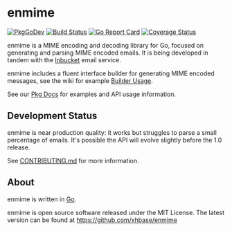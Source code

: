 # enmime
[![PkgGoDev](https://pkg.go.dev/badge/github.com/xhbase/enmime)][Pkg Docs]
[![Build Status](https://travis-ci.org/xhbase/enmime.svg?branch=master)][Build Status]
[![Go Report Card](https://goreportcard.com/badge/github.com/xhbase/enmime)][Go Report Card]
[![Coverage Status](https://coveralls.io/repos/github/xhbase/enmime/badge.svg?branch=master)][Coverage Status]


enmime is a MIME encoding and decoding library for Go, focused on generating and
parsing MIME encoded emails.  It is being developed in tandem with the
[Inbucket] email service.

enmime includes a fluent interface builder for generating MIME encoded messages,
see the wiki for example [Builder Usage].

See our [Pkg Docs] for examples and API usage information.


## Development Status

enmime is near production quality: it works but struggles to parse a small
percentage of emails.  It's possible the API will evolve slightly before the 1.0
release.

See [CONTRIBUTING.md] for more information.


## About

enmime is written in [Go][Golang].

enmime is open source software released under the MIT License.  The latest
version can be found at https://github.com/xhbase/enmime


[Build Status]:    https://travis-ci.org/xhbase/enmime
[Builder Usage]:   https://github.com/xhbase/enmime/wiki/Builder-Usage 
[Coverage Status]: https://coveralls.io/github/xhbase/enmime
[CONTRIBUTING.md]: https://github.com/xhbase/enmime/blob/master/CONTRIBUTING.md
[Inbucket]:        http://www.inbucket.org/
[Golang]:          http://golang.org/
[Go Report Card]:  https://goreportcard.com/report/github.com/xhbase/enmime
[Pkg Docs]:        https://pkg.go.dev/github.com/xhbase/enmime

